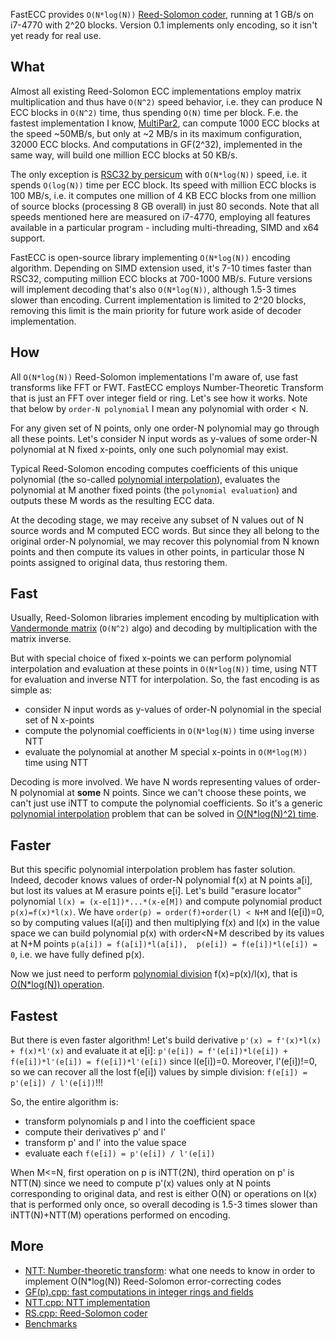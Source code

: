 FastECC provides `O(N*log(N))` [Reed-Solomon coder], running at 1 GB/s on i7-4770 with 2^20 blocks.
Version 0.1 implements only encoding, so it isn't yet ready for real use.


<a name="what"/>

## What

Almost all existing Reed-Solomon ECC implementations employ matrix multiplication and thus have `O(N^2)` speed behavior,
i.e. they can produce N ECC blocks in `O(N^2)` time, thus spending `O(N)` time per block.
F.e. the fastest implementation I know, [MultiPar2], can compute 1000 ECC blocks at the speed ~50MB/s,
but only at ~2 MB/s in its maximum configuration, 32000 ECC blocks.
And computations in GF(2^32), implemented in the same way, will build one million ECC blocks at 50 KB/s.

The only exception is [RSC32 by persicum] with `O(N*log(N))` speed, i.e. it spends `O(log(N))` time per ECC block.
Its speed with million ECC blocks is 100 MB/s, i.e. it computes one million of 4 KB ECC blocks
from one million of source blocks (processing 8 GB overall) in just 80 seconds.
Note that all speeds mentioned here are measured on i7-4770, employing all features available in a particular program -
including multi-threading, SIMD and x64 support.

FastECC is open-source library implementing `O(N*log(N))` encoding algorithm.
Depending on SIMD extension used, it's 7-10 times faster than RSC32, computing million ECC blocks at 700-1000 MB/s.
Future versions will implement decoding that's also `O(N*log(N))`, although 1.5-3 times slower than encoding.
Current implementation is limited to 2^20 blocks, removing this limit is the main priority for future work
aside of decoder implementation.


<a name="how"/>

## How

All `O(N*log(N))` Reed-Solomon implementations I'm aware of, use fast transforms like FFT or FWT.
FastECC employs Number-Theoretic Transform that is just an FFT over integer field or ring.
Let's see how it works. Note that below by `order-N polynomial` I mean any polynomial with order < N.

For any given set of N points, only one order-N polynomial may go through all these points.
Let's consider N input words as y-values of some order-N polynomial at N fixed x-points,
only one such polynomial may exist.

Typical Reed-Solomon encoding computes coefficients of this unique polynomial (the so-called [polynomial interpolation]),
evaluates the polynomial at M another fixed points (the `polynomial evaluation`)
and outputs these M words as the resulting ECC data.

At the decoding stage, we may receive any subset of N values out of N source words and M computed ECC words.
But since they all belong to the original order-N polynomial, we may recover this polynomial from N known points
and then compute its values in other points, in particular those N points assigned to original data, thus restoring them.


<a name="fast"/>

## Fast

Usually, Reed-Solomon libraries implement encoding by multiplication with [Vandermonde matrix] (`O(N^2)` algo)
and decoding by multiplication with the matrix inverse.

But with special choice of fixed x-points we can perform polynomial interpolation and evaluation at these points
in `O(N*log(N))` time, using NTT for evaluation and inverse NTT for interpolation. So, the fast encoding is as simple as:
- consider N input words as y-values of order-N polynomial in the special set of N x-points
- compute the polynomial coefficients in `O(N*log(N))` time using inverse NTT
- evaluate the polynomial at another M special x-points in `O(M*log(M))` time using NTT

Decoding is more involved. We have N words representing values of order-N polynomial at **some** N points.
Since we can't choose these points, we can't just use iNTT to compute the polynomial coefficients.
So it's a generic [polynomial interpolation] problem that can be solved in [O(N*log(N)^2) time][fast polynomial interpolation].


<a name="faster"/>

## Faster

But this specific polynomial interpolation problem has faster solution.
Indeed, decoder knows values of order-N polynomial f(x) at N points a[i], but lost its values at M erasure points e[i].
Let's build "erasure locator" polynomial `l(x) = (x-e[1])*...*(x-e[M])` and compute polynomial product `p(x)=f(x)*l(x)`.
We have `order(p) = order(f)+order(l) < N+M` and l(e[i])=0, so by computing values l(a[i]) and then multiplying f(x) and l(x) in the value space
we can build polynomial p(x) with order<N+M described by its values at N+M points `p(a[i]) = f(a[i])*l(a[i]),  p(e[i]) = f(e[i])*l(e[i]) = 0`,
i.e. we have fully defined p(x).

Now we just need to perform [polynomial division] f(x)=p(x)/l(x), that is [O(N*log(N)) operation][fast polynomial division].


<a name="fastest"/>

## Fastest

But there is even faster algorithm! Let's build derivative `p'(x) = f'(x)*l(x) + f(x)*l'(x)`
and evaluate it at e[i]: `p'(e[i]) = f'(e[i])*l(e[i]) + f(e[i])*l'(e[i]) = f(e[i])*l'(e[i])` since l(e[i])=0.
Moreover, l'(e[i])!=0, so we can recover all the lost f(e[i]) values by simple division: `f(e[i]) = p'(e[i]) / l'(e[i])`!!!

So, the entire algorithm is:
- transform polynomials p and l into the coefficient space
- compute their derivatives p' and l'
- transform p' and l' into the value space
- evaluate each `f(e[i]) = p'(e[i]) / l'(e[i])`

When M<=N, first operation on p is iNTT(2N),
third operation on p' is NTT(N) since we need to compute p'(x) values only at N points corresponding to original data,
and rest is either O(N) or operations on l(x) that is performed only once,
so overall decoding is 1.5-3 times slower than iNTT(N)+NTT(M) operations performed on encoding.


<a name="more"/>

## More

- [NTT: Number-theoretic transform](Overview.md): what one needs to know in order to implement O(N*log(N)) Reed-Solomon error-correcting codes
- [GF(p).cpp: fast computations in integer rings and fields](GF.md)
- [NTT.cpp: NTT implementation](NTT.md)
- [RS.cpp: Reed-Solomon coder](RS.md)
- [Benchmarks](Benchmarks.md)


<a name="links"/>

[Reed-Solomon coder]: https://en.wikipedia.org/wiki/Reed%E2%80%93Solomon_error_correction
[MultiPar2]: https://www.livebusinesschat.com/smf/index.php?board=396.0
[RSC32 by persicum]: https://www.livebusinesschat.com/smf/index.php?board=399.0
[Vandermonde matrix]: https://en.wikipedia.org/wiki/Vandermonde_matrix
[polynomial division]: https://en.wikipedia.org/wiki/Polynomial_long_division
[fast polynomial division]: https://www.google.com/search?q=fast+polynomial+division
[polynomial interpolation]: https://en.wikipedia.org/wiki/Polynomial_interpolation
[fast polynomial interpolation]: https://www.google.com/search?q=fast+polynomial+interpolation
